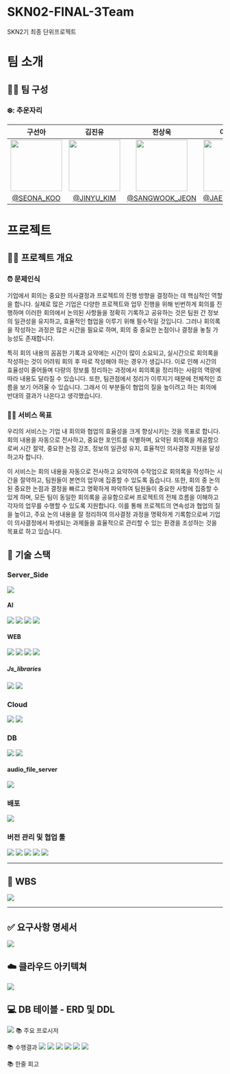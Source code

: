 # SKN02-FINAL-3Team
SKN2기 최종 단위프로젝트

#  팀 소개
## 👩‍🏫 팀 구성
### ❄️: 추운자리  
| 구선아 | 김진유 | 전상욱 | 이재원 | 
|:--------------------:|:--------------------:|:--------------------:|:--------------------:|
| <img width="120px" src="https://github.com/user-attachments/assets/1fbb7b7d-3d94-493e-afde-19b100644b7a" /> | <img width="120px" src="https://github.com/user-attachments/assets/dcbfb785-b14a-4356-a05d-7d71c6783e1c" /> | <img width="120px" src="https://github.com/user-attachments/assets/c982accd-0c1b-47de-a627-d34fa70204c9" /> | <img width="120px" src="https://github.com/user-attachments/assets/8507bfca-7521-4d03-8e65-dda35ab7f362"/>
|  [@SEONA_KOO](https://github.com/developer0826) | [@JINYU_KIM](https://github.com/Sesame-Oil)  | [@SANGWOOK_JEON](https://github.com/wjstkddnr) | [@JAEWON_LEE](https://github.com/promethevs11) |

#  프로젝트

## 👨‍🏫 프로젝트 개요
  ### :alarm_clock: 문제인식
기업에서 회의는 중요한 의사결정과 프로젝트의 진행 방향을 결정하는 데 핵심적인 역할을 합니다. 실제로 많은 기업은 다양한 프로젝트와 업무 진행을 위해 빈번하게 회의를 진행하며 이러한 회의에서 논의된 사항들을 정확히 기록하고 공유하는 것은 팀원 간 정보의 일관성을 유지하고, 효율적인 협업을 이루기 위해 필수적일 것입니다. 그러나 회의록을 작성하는 과정은 많은 시간을 필요로 하며, 회의 중 중요한 논점이나 결정을 놓칠 가능성도 존재합니다.

특히 회의 내용의 꼼꼼한 기록과 요약에는 시간이 많이 소요되고, 실시간으로 회의록을 작성하는 것이 어려워 회의 후 따로 작성해야 하는 경우가 생깁니다. 이로 인해 시간의 효율성이 줄어들며 다량의 정보를 정리하는 과정에서 회의록을 정리하는 사람의 역량에 따라 내용도 달라질 수 있습니다. 또한, 팀관점에서 정리가 이루지기 때문에 전체적인 흐름을 보기 어려울 수 있습니다. 그래서 이 부분들이 협업의 질을 높이려고 하는 회의에 반대의 결과가 나온다고 생각했습니다.

### 👩‍🏫 서비스 목표
   우리의 서비스는 기업 내 회의와 협업의 효율성을 크게 향상시키는 것을 목표로 합니다. 회의 내용을 자동으로 전사하고, 중요한 포인트를 식별하며, 요약된 회의록을 제공함으로써 시간 절약, 중요한 논점 강조, 정보의 일관성 유지, 효율적인 의사결정 지원을 달성하고자 합니다.

이 서비스는 회의 내용을 자동으로 전사하고 요약하여 수작업으로 회의록을 작성하는 시간을 절약하고, 팀원들이 본연의 업무에 집중할 수 있도록 돕습니다. 또한, 회의 중 논의된 중요한 논점과 결정을 빠르고 명확하게 파악하여 팀원들이 중요한 사항에 집중할 수 있게 하며, 모든 팀이 동일한 회의록을 공유함으로써 프로젝트의 전체 흐름을 이해하고 각자의 업무를 수행할 수 있도록 지원합니다. 이를 통해 프로젝트의 연속성과 협업의 질을 높이고, 주요 논의 내용을 잘 정리하여 의사결정 과정을 명확하게 기록함으로써 기업이 의사결정에서 파생되는 과제들을 효율적으로 관리할 수 있는 환경을 조성하는 것을 목표로 하고 있습니다.

## 🔨 기술 스택
### Server_Side
<div align=left>
<img src="https://img.shields.io/badge/python-3776AB?style=for-the-badge&logo=python&logoColor=white">

#### AI
<img src="https://img.shields.io/badge/fastapi-009688?style=for-the-badge&logo=fastapi&logoColor=white">
<img src="https://img.shields.io/badge/huggingface-%23FFD21E?style=for-the-badge&logo=huggingface&logoColor=black">
<img src="https://img.shields.io/badge/PyTorch-%23EE4C2C.svg?style=for-the-badge&logo=PyTorch&logoColor=white">
<img src="https://img.shields.io/badge/numpy-%23013243.svg?style=for-the-badge&logo=numpy&logoColor=white">
<br>

#### WEB 
<img src="https://img.shields.io/badge/django-092E20?style=for-the-badge&logo=django&logoColor=white">
<img src="https://img.shields.io/badge/html5-E34F26?style=for-the-badge&logo=html5&logoColor=white">
<img src="https://img.shields.io/badge/css-1572B6?style=for-the-badge&logo=css3&logoColor=white">
<img src="https://img.shields.io/badge/javascript-F7DF1E?style=for-the-badge&logo=javascript&logoColor=black">

##### Js_libraries
<img src="https://img.shields.io/badge/jquery-0769AD?style=for-the-badge&logo=jquery&logoColor=white">
<img src="https://img.shields.io/badge/bootstrap-7952B3?style=for-the-badge&logo=bootstrap&logoColor=white">
<br>

### Cloud
<img src="https://img.shields.io/badge/AWS-232F3E?style=for-the-badge&logo=amazonwebservices&logoColor=white">
<img src="https://img.shields.io/badge/Amazon EC2-FF9900?style=for-the-badge&logo=Amazon EC2&logoColor=black">

### DB
<img src="https://img.shields.io/badge/mysql-4479A1?style=for-the-badge&logo=mysql&logoColor=white">
<img src="https://img.shields.io/badge/Amazon RDS-527FFF?style=for-the-badge&logo=Amazon RDS&logoColor=white">
<br>

#### audio_file_server
<img src="https://img.shields.io/badge/Amazon%20S3-FF9900?style=for-the-badge&logo=amazons3&logoColor=white">
<br>

### 배포
<img src="https://img.shields.io/badge/Docker-2496ED?style=for-the-badge&logo=Docker&logoColor=white">
<br>

### 버전 관리 및 협업 툴
<img src="https://img.shields.io/badge/github-181717?style=for-the-badge&logo=github&logoColor=white">
<img src="https://img.shields.io/badge/git-F05032?style=for-the-badge&logo=git&logoColor=white">
<img src="https://img.shields.io/badge/notion-000000?style=for-the-badge&logo=notion&logoColor=white">
<img src="https://img.shields.io/badge/Google Drive-4285F4?style=for-the-badge&logo=Google Drive&logoColor=white">
<img src="https://img.shields.io/badge/google colab-F9AB00?style=for-the-badge&logo=googlecolab&logoColor=white">
<br>

---
## 📝 WBS
<img src="https://github.com/user-attachments/assets/bcbf9f7f-9869-4142-ac64-a4b9c67d3178"/>

---
## ✅ 요구사항 명세서
<img src="https://github.com/user-attachments/assets/23d70871-d5bc-4cb4-9c0c-06b441a33752"/>

## ☁️ 클라우드 아키텍쳐
<img src="https://github.com/user-attachments/assets/d48430e2-9d72-4e63-942e-81132e6d7dc5"/>

## 💻 DB 테이블 - ERD 및 DDL
<img src="https://github.com/user-attachments/assets/f44a7a2b-13f8-4e3f-b996-86a21a5c2178"/>
📚 주요 프로시저


📚 수행결과
<img src="https://github.com/user-attachments/assets/6f358d2c-76a4-4026-ac3b-fa876335c1d7">
<img src="https://github.com/user-attachments/assets/c30453d4-89c4-4897-9242-9b85a6f12881">
<img src ="https://github.com/user-attachments/assets/3cd68e38-8456-4d45-bd38-37a94b49e2c1">
<img src ="https://github.com/user-attachments/assets/ad1f317e-df5d-499b-9376-fb1a33f51c02">
<img src ="https://github.com/user-attachments/assets/4b824d9a-2175-4125-971b-cfa2157162c2">
<img src ="https://github.com/user-attachments/assets/f2799bdd-5a83-4b76-b47e-a886c402871a">






📚 한줄 회고


